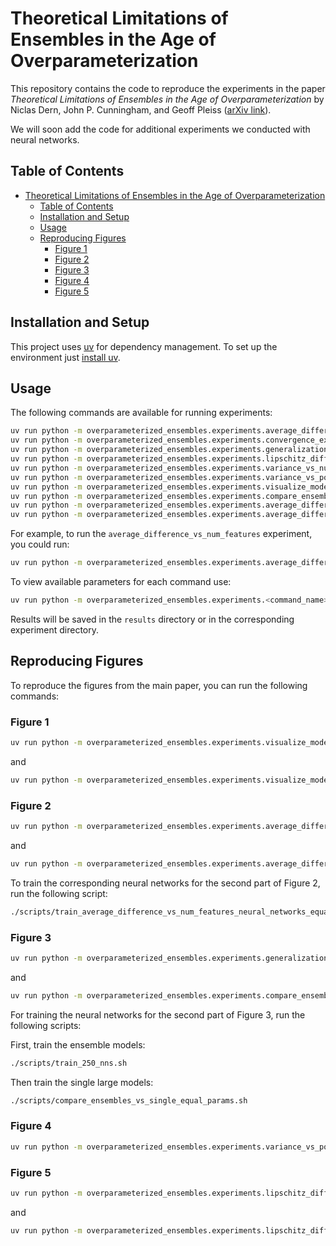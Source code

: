 # Theoretical Limitations of Ensembles in the Age of Overparameterization

This repository contains the code to reproduce the experiments in the paper *Theoretical Limitations of Ensembles in the Age of Overparameterization* by Niclas Dern, John P. Cunningham, and Geoff Pleiss ([arXiv link](https://arxiv.org/abs/2410.16201)).

We will soon add the code for additional experiments we conducted with neural networks.

## Table of Contents

- [Theoretical Limitations of Ensembles in the Age of Overparameterization](#theoretical-limitations-of-ensembles-in-the-age-of-overparameterization)
  - [Table of Contents](#table-of-contents)
  - [Installation and Setup](#installation-and-setup)
  - [Usage](#usage)
  - [Reproducing Figures](#reproducing-figures)
    - [Figure 1](#figure-1)
    - [Figure 2](#figure-2)
    - [Figure 3](#figure-3)
    - [Figure 4](#figure-4)
    - [Figure 5](#figure-5)

## Installation and Setup

This project uses [uv](https://docs.astral.sh/uv/) for dependency management. To set up the environment just [install uv](https://docs.astral.sh/uv/getting-started/installation/).

## Usage

The following commands are available for running experiments:

```bash
uv run python -m overparameterized_ensembles.experiments.average_difference_vs_num_features
uv run python -m overparameterized_ensembles.experiments.convergence_expected_value_term
uv run python -m overparameterized_ensembles.experiments.generalization_error_decay
uv run python -m overparameterized_ensembles.experiments.lipschitz_difference_infinite_models
uv run python -m overparameterized_ensembles.experiments.variance_vs_number_of_features
uv run python -m overparameterized_ensembles.experiments.variance_vs_points_in_range
uv run python -m overparameterized_ensembles.experiments.visualize_models
uv run python -m overparameterized_ensembles.experiments.compare_ensembles_vs_single_equal_width_neural_networks
uv run python -m overparameterized_ensembles.experiments.average_difference_vs_num_features_neural_networks
uv run python -m overparameterized_ensembles.experiments.average_difference_vs_num_features_neural_networks_pointwise
```

For example, to run the `average_difference_vs_num_features` experiment, you could run:

```bash
uv run python -m overparameterized_ensembles.experiments.average_difference_vs_num_features --data-generating-function-name "sinusoidal" --num-features-end 25 --num-training-samples 6
```

To view available parameters for each command use:

```bash
uv run python -m overparameterized_ensembles.experiments.<command_name> --help
```

Results will be saved in the `results` directory or in the corresponding experiment directory.

## Reproducing Figures

To reproduce the figures from the main paper, you can run the following commands:

### Figure 1

```bash
uv run python -m overparameterized_ensembles.experiments.visualize_models --num-training-samples 6 --num-features-per-model 200 --number-ensemble-members 1 --number-simulations-per-size 100 --random-seed 42 --plot-kernel-model --kernel "arc-cosine-kernel"
```

and

```bash
uv run python -m overparameterized_ensembles.experiments.visualize_models --num-training-samples 6 --num-features-per-model 200 --number-ensemble-members 10000 --number-simulations-per-size 1 --plot-kernel-model --kernel "arc-cosine-kernel"
```

### Figure 2

```bash
uv run python -m overparameterized_ensembles.experiments.average_difference_vs_num_features --data-generating-function-name "CaliforniaHousing" --num-training-samples 12 --ridge 0.0 --data-dimension 8 --kernel "softplus-kernel" --activation-function "softplus"
```

and

```bash
uv run python -m overparameterized_ensembles.experiments.average_difference_vs_num_features_equal_params_neural_networks --use-best-checkpoint
```

To train the corresponding neural networks for the second part of Figure 2, run the following script:

```bash
./scripts/train_average_difference_vs_num_features_neural_networks_equal_params.sh
```

### Figure 3

```bash
uv run python -m overparameterized_ensembles.experiments.generalization_error_decay --data-generating-function-name "CaliforniaHousing" --num-training-samples 12 --num-features-per-model 200 --max-num-models 35 --number-simulations-per-size 2500 --random-seed 42 --data-dimension 8
```

and

```bash
uv run python -m overparameterized_ensembles.experiments.compare_ensembles_vs_single_equal_params_neural_networks --use-best-checkpoint
```

For training the neural networks for the second part of Figure 3, run the following scripts:

First, train the ensemble models:

```bash
./scripts/train_250_nns.sh
```

Then train the single large models:

```bash
./scripts/compare_ensembles_vs_single_equal_params.sh
```

### Figure 4

```bash
uv run python -m overparameterized_ensembles.experiments.variance_vs_points_in_range --number-points-to-test 1000 --data-generating-function-name "sinusoidal" --num-features-per-model 200 --num-training-samples 6 --random-seed 42 --plot-on-same-axis
```

### Figure 5

```bash
uv run python -m overparameterized_ensembles.experiments.lipschitz_difference_infinite_models --ridge-step 0.00001 --ridge-end 0.001 --ridge-start 0.0 --max-num-models 2000 --data-generating-function-name "CaliforniaHousing" --data-dimension 8 --num-training-samples 12 --num-features-per-model 200
```

and

```bash
uv run python -m overparameterized_ensembles.experiments.lipschitz_difference_infinite_models --ridge-step 0.00001 --ridge-end 0.001 --ridge-start 0.0 --max-num-models 2000 --data-generating-function-name "CaliforniaHousing" --data-dimension 8 --num-training-samples 12 --num-features-per-model 200 --comparison-mode "ensemble"
```


